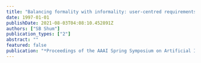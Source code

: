 ```yaml
---
title: "Balancing formality with informality: user-centred requirements for knowledge management technologies"
date: 1997-01-01
publishDate: 2021-08-03T04:08:10.452891Z
authors: ["SB Shum"]
publication_types: ["2"]
abstract: ""
featured: false
publication: "*Proceedings of the AAAI Spring Symposium on Artificial Intelligence in …*"
---
```


